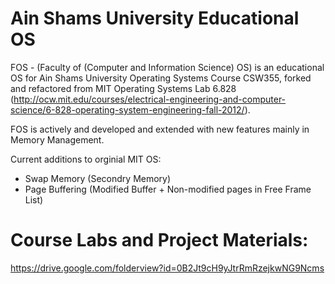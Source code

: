 # Ain Shams University Educational OS
FOS - (Faculty of (Computer and Information Science) OS) is an educational OS for Ain Shams University Operating Systems Course CSW355, forked and refactored from MIT Operating Systems Lab 6.828 (http://ocw.mit.edu/courses/electrical-engineering-and-computer-science/6-828-operating-system-engineering-fall-2012/).

FOS is actively and developed and extended with new features mainly in Memory Management.

Current additions to orginial MIT OS:
 - Swap Memory (Secondry Memory)
 - Page Buffering (Modified Buffer + Non-modified pages in Free Frame List)

# Course Labs and Project Materials:
https://drive.google.com/folderview?id=0B2Jt9cH9yJtrRmRzejkwNG9Ncms
